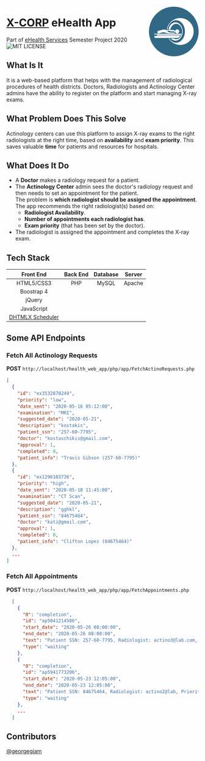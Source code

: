 <img align="right" src="img/logo.webp"></div>

<h1 align="left"><a href="https://www.x-corp.systems">X-CORP</a> eHealth App</h1>

Part of [eHealth Services](https://www.ds.unipi.gr/en/courses/e-health-services-2/) Semester Project 2020  
![MIT LICENSE](https://img.shields.io/github/license/KostasXikis/x-corp-app?style=flat-square)

## What Is It

It is a web-based platform that helps with the management of radiological procedures of health districts.
Doctors, Radiologists and Actinology Center admins have the ability to register on the platform and start managing X-ray exams.

## What Problem Does This Solve

Actinology centers can use this platform to assign X-ray exams to the right radiologists at the right time, based on **availability** and **exam priority**. This saves valuable **time** for patients and resources for hospitals.

## What Does It Do

* A **Doctor** makes a radiology request for a patient.  
* The **Actinology Center** admin sees the doctor's radiology request and then needs to set an appointment for the patient.  
The problem is **which radiologist should be assigned the appointment**.  
The app recommends the right radiologist(s) based on:  
  * **Radiologist Availability**.
  * **Number of appointments each radiologist has**.
  * **Exam priority** (that has been set by the doctor).  
* The radiologist is assigned the appointment and completes the X-ray exam.  

## Tech Stack

Front End | Back End | Database | Server
:------------: | :-------------: | :-------------: | :-------------: |
HTML5/CSS3 | PHP | MySQL | Apache
Boostrap 4 |     |       |
jQuery     |     |       |
JavaScript |     |       |
[DHTMLX Scheduler](https://dhtmlx.com/docs/products/dhtmlxScheduler/) | | |

## Some API Endpoints

### Fetch All Actinology Requests

**POST** `http://localhost/health_web_app/php/app/FetchActinoRequests.php`

```json
[
  {
    "id": "ex3532870249",
    "priority": "low",
    "date_sent": "2020-05-16 05:12:00",
    "examination": "MRI",
    "suggested_date": "2020-05-21",
    "description": "kostakis",
    "patient_ssn": "257-60-7795",
    "doctor": "kostaschikis@gmail.com",
    "approval": 1,
    "completed": 0,
    "patient_info": "Travis Gibson (257-60-7795)"
  },
  {
    "id": "ex1296103736",
    "priority": "high",
    "date_sent": "2020-05-18 11:45:00",
    "examination": "CT Scan",
    "suggested_date": "2020-05-21",
    "description": "gghkl",
    "patient_ssn": "84675464",
    "doctor": "kati@gmail.com",
    "approval": 1,
    "completed": 0,
    "patient_info": "Clifton Lopez (84675464)"
  },
  ...
]
```

### Fetch All Appointments

**POST** `http://localhost/health_web_app/php/app/FetchAppointments.php`

```json
  [
    {  
      "0": "completion",
      "id": "ap5041214586",
      "start_date": "2020-05-26 08:00:00",
      "end_date": "2020-05-26 08:00:00",
      "text": "Patient SSN: 257-60-7795, Radiologist: actino3@lab.com, Priority: low, Completion: waiting",
      "type": "waiting"
    },
    {
      "0": "completion",
      "id": "ap5941773206",
      "start_date": "2020-05-23 12:05:00",
      "end_date": "2020-05-23 12:05:00",
      "text": "Patient SSN: 84675464, Radiologist: actino2@lab, Priority: high, Completion: waiting",
      "type": "waiting"
    },
    ...
  ]
```


## Contributors

[@georgegiam](https://github.com/georgegiam)
